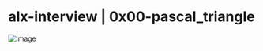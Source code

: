# alx-interview | 0x00-pascal_triangle

![image](https://github.com/hephzibahij/alx-interview/assets/128981877/ca92ba62-4f57-40bc-9a9f-dc37cb57ce20)
